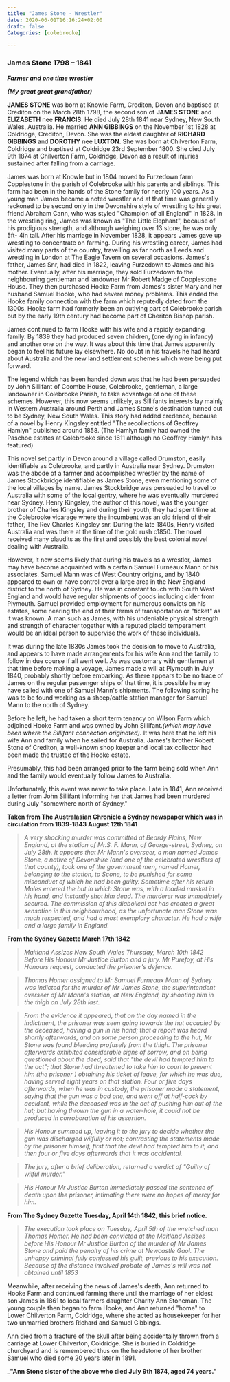 ```yaml
---
title: "James Stone - Wrestler"
date: 2020-06-01T16:16:24+02:00
draft: false
Categories: [colebrooke]

---
```


### James Stone 1798 – 1841

***Farmer and one time wrestler***

***(My great great grandfather)***


**JAMES STONE**  was born at Knowle Farm, Crediton, Devon and baptised at Crediton on the March 28th 1798, the second son of **JAMES STONE** and **ELIZABETH** nee **FRANCIS**. He died July 28th 1841 near Sydney, New South Wales, Australia. He married **ANN GIBBINGS** on the November 1st 1828 at Coldridge, Crediton, Devon. She was the eldest daughter of **RICHARD GIBBINGS** and **DOROTHY** nee **LUXTON**. She was born at Chilverton Farm, Coldridge and baptised at Coldridge 23rd September 1800. She died July 9th 1874 at Chilverton Farm, Coldridge, Devon as a result of injuries sustained after falling from a carriage.

James was born at Knowle but in 1804 moved to Furzedown farm Copplestone in the parish of Colebrooke with his parents and siblings. This farm had been in the hands of the Stone family for nearly 100 years. As a young man James became a noted wrestler and at that time was generally reckoned to be second only in the Devonshire style of wrestling to his great friend Abraham Cann, who was styled "Champion of all England" in 1828. In the wrestling ring, James was known as "The Little Elephant", because of his prodigious strength, and although weighing over 13 stone, he was only 5ft- 4in tall. After his marriage in November 1828, it appears James gave up wrestling to concentrate on farming. During his wrestling career, James had visited many parts of the country, travelling as far north as Leeds and wrestling in London at The Eagle Tavern on several occasions. James's father, James Snr, had died in 1822, leaving Furzedown to James and his mother. Eventually, after his marriage, they sold Furzedown to the neighbouring gentleman and landowner Mr Robert Madge of Copplestone House. They then purchased Hooke Farm from James's sister Mary and her husband Samuel Hooke, who had severe money problems. This ended the Hooke family connection with the farm which reputedly dated from the 1300s.
Hooke farm had formerly been an outlying part of Colebrooke parish but by the early 19th century had become part of Cheriton Bishop parish.

  

James continued to farm Hooke with his wife and a rapidly expanding family. By 1839 they had produced seven children, (one dying in infancy) and another one on the way. It was about this time that James apparently began to feel his future lay elsewhere. No doubt in his travels he had heard about Australia and the new land settlement schemes which were being put forward.

The legend which has been handed down was that he had been persuaded by John Sillifant of Coombe House, Colebrooke, gentleman, a large landowner in Colebrooke Parish, to take advantage of one of these schemes. However, this now seems unlikely, as Sillifants interests lay mainly in Western Australia around Perth and James Stone's destination turned out to be Sydney, New South Wales. This story had added credence, because of a novel by Henry Kingsley entitled "The recollections of Geoffrey Hamlyn" published around 1858. (The Hamlyn family had owned the Paschoe estates at Colebrooke since 1611 although no Geoffrey Hamlyn has featured)

  

This novel set partly in Devon around a village called Drumston, easily identifiable as Colebrooke, and partly in Australia near Sydney. Drumston was the abode of a farmer and accomplished wrestler by the name of James Stockbridge identifiable as James Stone, even mentioning some of the local villages by name. James Stockbridge was persuaded to travel to Australia with some of the local gentry, where he was eventually murdered near Sydney. Henry Kingsley, the author of this novel, was the younger brother of Charles Kingsley and during their youth, they had spent time at the Colebrooke vicarage where the incumbent was an old friend of their father, The Rev Charles Kingsley snr. During the late 1840s, Henry visited Australia and was there at the time of the gold rush c1850. The novel received many plaudits as the first and possibly the best colonial novel dealing with Australia.

However, it now seems likely that during his travels as a wrestler, James may have become acquainted with a certain Samuel Furneaux Mann or his associates. Samuel Mann was of West Country origins, and by 1840 appeared to own or have control over a large area in the New England district to the north of Sydney. He was in constant touch with South West England and would have regular shipments of goods including cider from Plymouth. Samuel provided employment for numerous convicts on his estates, some nearing the end of their terms of transportation or "ticket" as it was known. A man such as James, with his undeniable physical strength and strength of character together with a reputed placid temperament would be an ideal person to supervise the work of these individuals.

It was during the late 1830s James took the decision to move to Australia, and appears to have made arrangements for his wife Ann and the family to follow in due course if all went well. As was customary with gentlemen at that time before making a voyage, James made a will at Plymouth in July 1840, probably shortly before embarking. As there appears to be no trace of James on the regular passenger ships of that time, it is possible he may have sailed with one of Samuel Mann's shipments. The following spring he was to be found working as a sheep/cattle station manager for Samuel Mann to the north of Sydney.

Before he left, he had taken a short term tenancy on Wilson Farm which adjoined Hooke Farm and was owned by John Sillifant._(which may have been where the Sillifant connection originated)._ It was here that he left his wife Ann and family when he sailed for Australia. James's brother Robert Stone of Crediton, a well-known shop keeper and local tax collector had been made the trustee of the Hooke estate.

Presumably, this had been arranged prior to the farm being sold when Ann and the family would eventually follow James to Australia.

  

Unfortunately, this event was never to take place. Late in 1841, Ann received a letter from John Sillifant informing her that James had been murdered during July "somewhere north of Sydney."

**Taken from The Australasian Chronicle a Sydney newspaper which was in circulation from 1839-1843 August 12th 1841**

> *A very shocking murder was committed at Beardy Plains, New England, at the station of Mr.S. F. Mann, of George-street, Sydney, on July 28th. It appears that Mr Mann's overseer, a man named James Stone, a native of Devonshire (and one of the celebrated wrestlers of that county),  took one of the government men, named Homer, belonging to the station, to Scone, to be punished for some misconduct of which he had been guilty. Sometime after his return Moles entered the but in which Stone was, with a loaded musket in his hand, and instantly shot him dead. The murderer was immediately secured. The commission of this diabolical act has created a great sensation in this neighbourhood, as the unfortunate man Stone was much respected, and had a most exemplary character. He had a wife and a large family in England.*

**From the Sydney Gazette March 17th 1842**

>*Maitland Assizes New South Wales Thursday, March 10th 1842 Before His Honour Mr Justice Burton and a jury. Mr Purefoy, at His Honours request, conducted the prisoner's defence.*

>*Thomas Homer assigned to Mr Samuel Furneaux Mann of Sydney was indicted for the murder of Mr James Stone, the superintendent overseer of Mr Mann's station, at New England, by shooting him in the thigh on July 28th last.*

>*From the evidence it appeared, that on the day named in the indictment, the prisoner was seen going towards the hut occupied by the deceased, having a gun in his hand; that a report was heard shortly afterwards, and on some person proceeding to the hut, Mr Stone was found bleeding profusely from the thigh. The prisoner afterwards exhibited considerable signs of sorrow, and on being questioned about the deed, said that "the devil had tempted him to the act"; that Stone had threatened to take him to court to prevent him (the prisoner ) obtaining his ticket of leave, for which he was due, having served eight years on that station. Four or five days afterwards, when he was in custody, the prisoner made a statement, saying that the gun was a bad one, and went off at half-cock by accident, while the deceased was in the act of pushing him out of the hut; but having thrown the gun in a water-hole, it could not be produced in corroboration of his assertion.*

>*His Honour summed up, leaving it to the jury to decide whether the gun was discharged wilfully or not; contrasting the statements made by the prisoner himself, first that the devil had tempted him to it, and then four or five days afterwards that it was accidental.*

>*The jury, after a brief deliberation, returned a verdict of "Guilty of wilful murder."*

>*His Honour Mr Justice Burton immediately passed the sentence of death upon the prisoner, intimating there were no hopes of mercy for him.*

  

**From The Sydney Gazette Tuesday, April 14th 1842, this brief notice.**

>*The execution took place on Tuesday, April 5th of the wretched man Thomas Homer. He had been convicted at the Maitland Assizes before His Honour Mr Justice Burton of the murder of Mr James Stone and paid the penalty of his crime at Newcastle Gaol. The unhappy criminal fully confessed his guilt, previous to his execution. Because of the distance involved probate of James's will was not obtained until 1853*

Meanwhile, after receiving the news of James's death, Ann returned to Hooke Farm and continued farming there until the marriage of her eldest son James in 1861 to local farmers daughter Charity Ann Stoneman. The young couple then began to farm Hooke, and Ann returned "home" to Lower Chilverton Farm, Coldridge, where she acted as housekeeper for her two unmarried brothers Richard and Samuel Gibbings.

Ann died from a fracture of the skull after being accidentally thrown from a carriage at Lower Chilverton, Coldridge. She is buried in Coldridge churchyard and is remembered thus on the headstone of her brother Samuel who died some 20 years later in 1891.

_**"Ann Stone sister of the above who died July 9th 1874, aged 74 years."**


